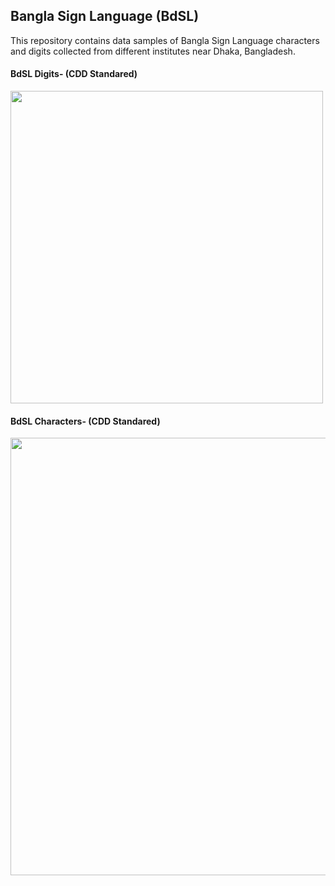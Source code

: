## Bangla Sign Language (BdSL)
This repository contains data samples of Bangla Sign Language characters and digits collected from different institutes near Dhaka, Bangladesh.

#### BdSL Digits- (CDD Standared)
<img src="https://github.com/Sanzidikawsar/Bangla-Sign-Language/blob/master/figures/fig-1.jpg" width="500">

#### BdSL Characters- (CDD Standared)
<img src="https://github.com/Sanzidikawsar/Bangla-Sign-Language/blob/master/figures/fig-2.jpg" width="700">
